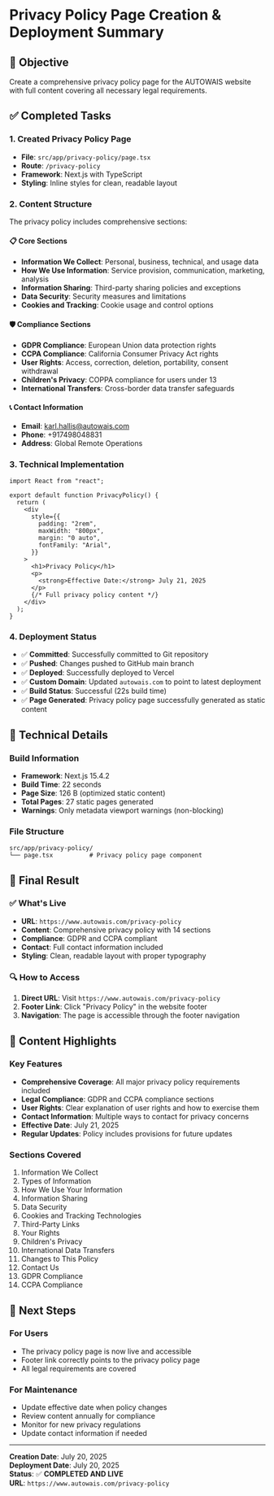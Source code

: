# Privacy Policy Page Creation & Deployment Summary

## 🎯 Objective

Create a comprehensive privacy policy page for the AUTOWAIS website with full content covering all necessary legal requirements.

## ✅ Completed Tasks

### 1. Created Privacy Policy Page

- **File**: `src/app/privacy-policy/page.tsx`
- **Route**: `/privacy-policy`
- **Framework**: Next.js with TypeScript
- **Styling**: Inline styles for clean, readable layout

### 2. Content Structure

The privacy policy includes comprehensive sections:

#### 📋 Core Sections

- **Information We Collect**: Personal, business, technical, and usage data
- **How We Use Information**: Service provision, communication, marketing, analysis
- **Information Sharing**: Third-party sharing policies and exceptions
- **Data Security**: Security measures and limitations
- **Cookies and Tracking**: Cookie usage and control options

#### 🛡️ Compliance Sections

- **GDPR Compliance**: European Union data protection rights
- **CCPA Compliance**: California Consumer Privacy Act rights
- **User Rights**: Access, correction, deletion, portability, consent withdrawal
- **Children's Privacy**: COPPA compliance for users under 13
- **International Transfers**: Cross-border data transfer safeguards

#### 📞 Contact Information

- **Email**: karl.hallis@autowais.com
- **Phone**: +917498048831
- **Address**: Global Remote Operations

### 3. Technical Implementation

```tsx
import React from "react";

export default function PrivacyPolicy() {
  return (
    <div
      style={{
        padding: "2rem",
        maxWidth: "800px",
        margin: "0 auto",
        fontFamily: "Arial",
      }}
    >
      <h1>Privacy Policy</h1>
      <p>
        <strong>Effective Date:</strong> July 21, 2025
      </p>
      {/* Full privacy policy content */}
    </div>
  );
}
```

### 4. Deployment Status

- ✅ **Committed**: Successfully committed to Git repository
- ✅ **Pushed**: Changes pushed to GitHub main branch
- ✅ **Deployed**: Successfully deployed to Vercel
- ✅ **Custom Domain**: Updated `autowais.com` to point to latest deployment
- ✅ **Build Status**: Successful (22s build time)
- ✅ **Page Generated**: Privacy policy page successfully generated as static content

## 🔧 Technical Details

### Build Information

- **Framework**: Next.js 15.4.2
- **Build Time**: 22 seconds
- **Page Size**: 126 B (optimized static content)
- **Total Pages**: 27 static pages generated
- **Warnings**: Only metadata viewport warnings (non-blocking)

### File Structure

```
src/app/privacy-policy/
└── page.tsx          # Privacy policy page component
```

## 🎯 Final Result

### ✅ What's Live

- **URL**: `https://www.autowais.com/privacy-policy`
- **Content**: Comprehensive privacy policy with 14 sections
- **Compliance**: GDPR and CCPA compliant
- **Contact**: Full contact information included
- **Styling**: Clean, readable layout with proper typography

### 🔍 How to Access

1. **Direct URL**: Visit `https://www.autowais.com/privacy-policy`
2. **Footer Link**: Click "Privacy Policy" in the website footer
3. **Navigation**: The page is accessible through the footer navigation

## 📝 Content Highlights

### Key Features

- **Comprehensive Coverage**: All major privacy policy requirements included
- **Legal Compliance**: GDPR and CCPA compliance sections
- **User Rights**: Clear explanation of user rights and how to exercise them
- **Contact Information**: Multiple ways to contact for privacy concerns
- **Effective Date**: July 21, 2025
- **Regular Updates**: Policy includes provisions for future updates

### Sections Covered

1. Information We Collect
2. Types of Information
3. How We Use Your Information
4. Information Sharing
5. Data Security
6. Cookies and Tracking Technologies
7. Third-Party Links
8. Your Rights
9. Children's Privacy
10. International Data Transfers
11. Changes to This Policy
12. Contact Us
13. GDPR Compliance
14. CCPA Compliance

## 🚀 Next Steps

### For Users

- The privacy policy page is now live and accessible
- Footer link correctly points to the privacy policy page
- All legal requirements are covered

### For Maintenance

- Update effective date when policy changes
- Review content annually for compliance
- Monitor for new privacy regulations
- Update contact information if needed

---

**Creation Date**: July 20, 2025  
**Deployment Date**: July 20, 2025  
**Status**: ✅ **COMPLETED AND LIVE**  
**URL**: `https://www.autowais.com/privacy-policy`
